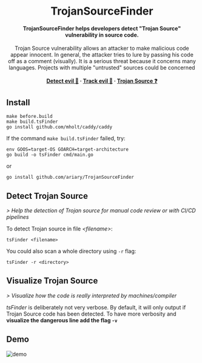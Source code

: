 <h1 align="center">TrojanSourceFinder</h1>
<h4 align="center">TrojanSourceFinder helps developers detect "Trojan Source" vulnerability in source code.</h4>
<p align="center">
  Trojan Source vulnerability allows an attacker to make malicious code appear innocent.
  In general, the attacker tries to lure by passing his code off as a comment (visually). It is a serious threat because it concerns many languages. Projects with multiple "untrusted" sources could be concerned
  <br><br>
  <strong>
    <a href="https://github.com/ariary/TrojanSourceFinder#detect-trojan-source">Detect evil 🔎</a>
    ·
    <a href="https://github.com/ariary/TrojanSourceFinder#visualize-trojan-source">Track evil 👀</a>
    ·
    <a href="https://github.com/ariary/TrojanSourceFinder/blob/main/TrojanSource.md">Trojan Source ❓</a>
  </strong>
</p>

## Install

```shell
make before.build
make build.tsFinder
go install github.com/mholt/caddy/caddy
```

If the command `make build.tsFinder` failed, try:
```shell
env GOOS=target-OS GOARCH=target-architecture
go build -o tsFinder cmd/main.go
```
or

```
go install github.com/ariary/TrojanSourceFinder
```

## Detect Trojan Source
*> Help the detection of Trojan source for manual code review or with CI/CD pipelines*

To detect Trojan source in file *\<filename\>*:
```shell
tsFinder <filename>
```

You could also scan a whole directory using `-r` flag:
```shell
tsFinder -r <directory>
```

## Visualize Trojan Source
*> Visualize how the code is really interpreted by machines/compiler*

*tsFinder* is deliberately not very verbose. By default, it will only output if Trojan Source code has been detected. To have more verbosity and **visualize the dangerous line add the flag `-v`**

## Demo
![demo](https://github.com/ariary/TrojanSourceFinder/blob/main/img/tsfinder.gif)
